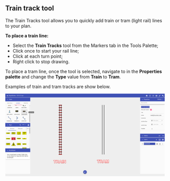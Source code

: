 ## Train track tool

The Train Tracks tool allows you to quickly add train or tram (light rail) lines to your plan.

**To place a train line:**

 - Select the **Train Tracks** tool from the Markers tab in the Tools Palette;
 - Click once to start your rail line;
 - Click at each turn point;
 - Right click to stop drawing.

To place a tram line, once the tool is selected, navigate to in the **Properties palette** and change the **Type** value from **Train** to **Tram**. 

Examples of train and tram tracks are show below. 



![](./assets/Train_Tracks_Tool.png)